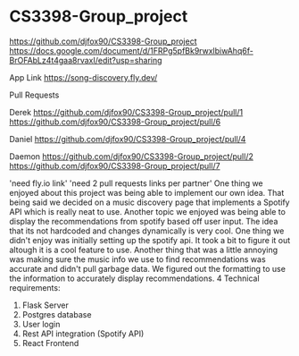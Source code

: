# CS3398-Group_project
https://github.com/djfox90/CS3398-Group_project
https://docs.google.com/document/d/1FRPg5pfBk9rwxlbiwAhq6f-BrOFAbLz4t4gaa8rvaxI/edit?usp=sharing

App Link
https://song-discovery.fly.dev/

Pull Requests

Derek
https://github.com/djfox90/CS3398-Group_project/pull/1
https://github.com/djfox90/CS3398-Group_project/pull/6

Daniel
https://github.com/djfox90/CS3398-Group_project/pull/4

Daemon
https://github.com/djfox90/CS3398-Group_project/pull/2
https://github.com/djfox90/CS3398-Group_project/pull/7

'need fly.io link'
'need 2 pull requests links per partner'
One thing we enjoyed about this project was being able to implement our own idea. That being said we decided on a music discovery page that implements a Spotify API
which is really neat to use. 
Another topic we enjoyed was being able to display the recommendations from spotify based off user input. The idea that its not hardcoded and changes dynamically is very
cool.
One thing we didn't enjoy was initially setting up the spotify api. It took a bit to figure it out altough it is a cool feature to use.
Another thing that was a little annoying was making sure the music info we use to find recommendations was accurate and didn't pull garbage data. We figured out 
the formatting to use the information to accurately display recommendations.
4 Technical requirements:
1. Flask Server
2. Postgres database
3. User login
4. Rest API integration (Spotify API)
5. React Frontend
